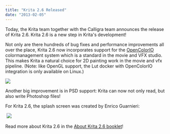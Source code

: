 ```yaml
---
title: "Krita 2.6 Released"
date: "2013-02-05"
---
```


Today, the Krita team together with the Calligra team announces the release of Krita 2.6. Krita 2.6 is a new step in Krita's development!

Not only are there hundreds of bug fixes and performance improvements all over the place, Krita 2.6 now incorporates support for the [OpenColorIO](http://opencolorio.org/) colormanagement system which is a standard in the movie and VFX studio. This makes Krita a natural choice for 2D painting work in the movie and vfx pipeline. (Note: like OpenGL support, the Lut docker with OpenColorIO integration is only available on Linux.)

![](/images/posts/2013/lutdocker.png)

Another big improvement is in PSD support: Krita can now not only read, but also write Photoshop files!

For Krita 2.6, the splash screen was created by Enrico Guarnieri:

 ![](/images/posts/2013/splash_screen_26.png)

Read more about Krita 2.6 in the [About Krita 2.6 booklet](http://krita.org/aboutkrita26.pdf)!
